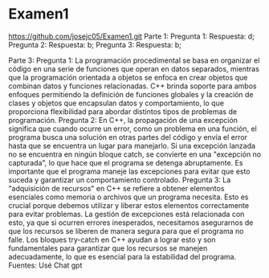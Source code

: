 # Examen1
https://github.com/josejc05/Examen1.git
Parte 1:
Pregunta 1: Respuesta: d;
Pregunta 2: Respuesta: b;
Pregunta 3: Respuesta: b;

Parte 3:
Pregunta 1:
La programación procedimental se basa en organizar el código en una serie de funciones que operan en datos separados, mientras que la programación orientada a objetos se enfoca en crear objetos que combinan datos y funciones relacionadas. C++ brinda soporte para ambos enfoques permitiendo la definición de funciones globales y la creación de clases y objetos que encapsulan datos y comportamiento, lo que proporciona flexibilidad para abordar distintos tipos de problemas de programación.
Pregunta 2:
En C++, la propagación de una excepción significa que cuando ocurre un error, como un problema en una función, el programa busca una solución en otras partes del código y envía el error hasta que se encuentra un lugar para manejarlo. Si una excepción lanzada no se encuentra en ningún bloque catch, se convierte en una "excepción no capturada", lo que hace que el programa se detenga abruptamente. Es importante que el programa maneje las excepciones para evitar que esto suceda y garantizar un comportamiento controlado.
Pregunta 3:
La "adquisición de recursos" en C++ se refiere a obtener elementos esenciales como memoria o archivos que un programa necesita. Esto es crucial porque debemos utilizar y liberar estos elementos correctamente para evitar problemas. La gestión de excepciones está relacionada con esto, ya que si ocurren errores inesperados, necesitamos asegurarnos de que los recursos se liberen de manera segura para que el programa no falle. Los bloques try-catch en C++ ayudan a lograr esto y son fundamentales para garantizar que los recursos se manejen adecuadamente, lo que es esencial para la estabilidad del programa.
Fuentes: Usé Chat gpt

